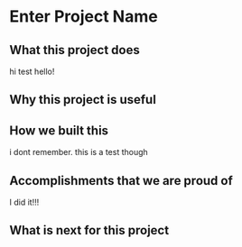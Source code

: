 Enter Project Name
==================
## What this project does
hi test hello!

## Why this project is useful

## How we built this 
i dont remember. this is a test though

## Accomplishments that we are proud of
I did it!!!

## What is next for this project